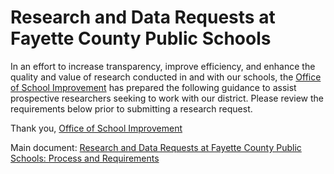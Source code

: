 # Research and Data Requests at Fayette County Public Schools

In an effort to increase transparency, improve efficiency, and enhance the quality and value of research conducted in and with our schools, the [Office of School Improvement](https://www.fcps.net/Domain/2284) has prepared the following guidance to assist prospective researchers seeking to work with our district.   Please review the requirements below prior to submitting a research request.

Thank you,
[Office of School Improvement](https://www.fcps.net/Domain/2284)

Main document: [Research and Data Requests at Fayette County Public Schools: Process and Requirements](https://htmlpreview.github.io/?https://github.com/fcps/research-request/blob/master/index.html)
